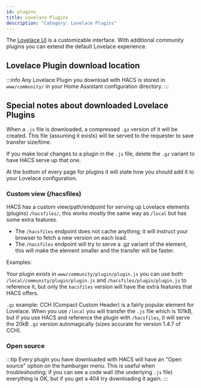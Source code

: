 ```yaml
---
id: plugins
title: Lovelace Plugins
description: "Category: Lovelace Plugins"
---
```


The [Lovelace UI](https://www.home-assistant.io/lovelace/) is a customizable interface. With additional community plugins you can extend the default Lovelace experience.  

## Lovelace Plugin download location

:::info
Any Lovelace Plugin you download with HACS is stored in `www/community/` in your Home Assistant configuration directory.
:::

## Special notes about downloaded Lovelace Plugins

When a `.js` file is downloaded, a compressed `.gz` version of it will be created. This file (assuming it exists) will be served to the requester to save transfer size/time.

If you make local changes to a plugin in the `.js` file, delete the `.gz` variant to have HACS serve up that one.

At the bottom of every page for plugins it will state how you should add it to your Lovelace configuration.


### Custom view (/hacsfiles)

HACS has a custom view/path/endpoint for serving up Lovelace elements (plugins) `/hacsfiles/`, this works mostly the same way as `/local` but has some extra features.

- The `/hacsfiles` endpoint does not cache anything; it will instruct your browser to fetch a new version on each load.
- The `/hacsfiles` endpoint will try to serve a .gz variant of the element, this will make the element smaller and the transfer will be faster.

Examples:

Your plugin exists in `www/community/plugin/plugin.js` you can use both `/local/community/plugin/plugin.js` and `/hacsfiles/plugin/plugin.js` to reference it, but only the `hacsfiles` version will have the extra features that HACS offers.

`.gz` example: CCH (Compact Custom Header) is a fairly popular element for Lovelace. When you use `/local` you will transfer the `.js` file which is 101kB, but if you use HACS and reference the plugin with `/hacsfiles`, it will serve the 20kB `.gz` version automagically (sizes accurate for version 1.4.7 of CCH).

### Open source

:::tip
Every plugin you have downloaded with HACS will have an "Open source" option on the hamburger menu.
This is useful when troubleshooting; if you can see a code wall (the underlying `.js` file) everything is OK, but if you get a 404 try downloading it again.
:::
